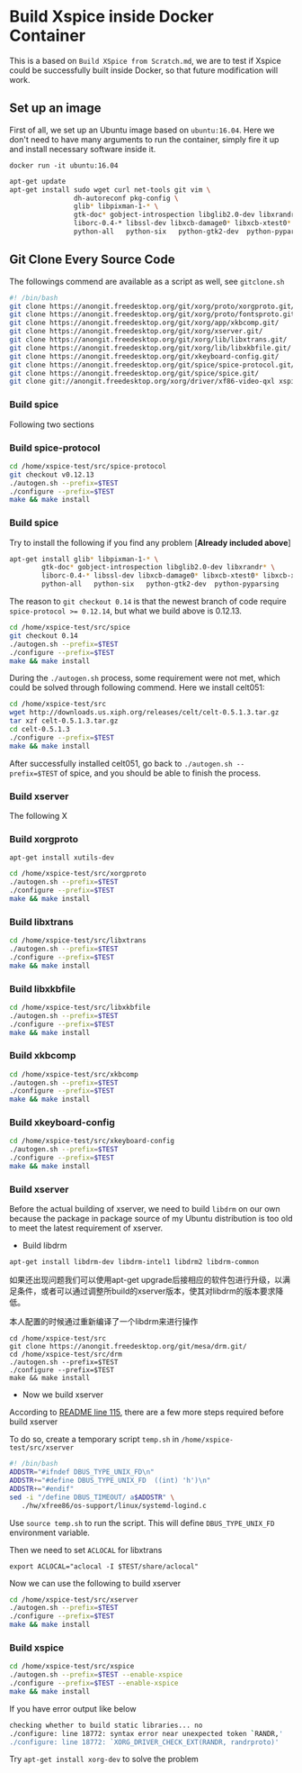 # Build Xspice inside Docker Container

This is a based on `Build XSpice from Scratch.md`, we are to test if Xspice could be successfully built inside Docker, so that future modification will work. 

## Set up an image

First of all, we set up an Ubuntu image based on `ubuntu:16.04`.  Here we don't need to have many arguments to run the container, simply fire it up and install necessary software inside it.

`docker run -it ubuntu:16.04`

```bash
apt-get update
apt-get install sudo wget curl net-tools git vim \
				dh-autoreconf pkg-config \
				glib* libpixman-1-* \
				gtk-doc* gobject-introspection libglib2.0-dev libxrandr* libjpeg-dev\ 
				liborc-0.4-* libssl-dev libxcb-damage0* libxcb-xtest0* libxcb-xkb* \
				python-all   python-six   python-gtk2-dev  python-pyparsing 
```

## Git Clone Every Source Code

The followings commend are available as a script as well, see `gitclone.sh`

```bash
#! /bin/bash 
git clone https://anongit.freedesktop.org/git/xorg/proto/xorgproto.git/  
git clone https://anongit.freedesktop.org/git/xorg/proto/fontsproto.git/ 
git clone https://anongit.freedesktop.org/git/xorg/app/xkbcomp.git/ 
git clone https://anongit.freedesktop.org/git/xorg/xserver.git/ 
git clone https://anongit.freedesktop.org/git/xorg/lib/libxtrans.git/ 
git clone https://anongit.freedesktop.org/git/xorg/lib/libxkbfile.git/ 
git clone https://anongit.freedesktop.org/git/xkeyboard-config.git/ 
git clone https://anongit.freedesktop.org/git/spice/spice-protocol.git/ 
git clone https://anongit.freedesktop.org/git/spice/spice.git/ 
git clone git://anongit.freedesktop.org/xorg/driver/xf86-video-qxl xspice
```

### Build spice

Following two sections

### Build spice-protocol

```bash
cd /home/xspice-test/src/spice-protocol
git checkout v0.12.13
./autogen.sh --prefix=$TEST
./configure --prefix=$TEST
make && make install
```

### Build spice

Try to install the following if you find any problem [**Already included above**]

```bash
apt-get install glib* libpixman-1-* \
		gtk-doc* gobject-introspection libglib2.0-dev libxrandr* \
		liborc-0.4-* libssl-dev libxcb-damage0* libxcb-xtest0* libxcb-xkb* libjpeg-dev \
		python-all   python-six   python-gtk2-dev  python-pyparsing
```



The reason to `git checkout 0.14` is that the newest branch of code require `spice-protocol >= 0.12.14`, but what we build above is 0.12.13. 

```bash
cd /home/xspice-test/src/spice
git checkout 0.14
./autogen.sh --prefix=$TEST
./configure --prefix=$TEST
make && make install
```

During the `./autogen.sh` process, some requirement were not met, which could be solved through following commend. Here we install celt051:

```bash
cd /home/xspice-test/src
wget http://downloads.us.xiph.org/releases/celt/celt-0.5.1.3.tar.gz
tar xzf celt-0.5.1.3.tar.gz
cd celt-0.5.1.3
./configure --prefix=$TEST
make && make install
```

After successfully installed celt051, go back to `./autogen.sh --prefix=$TEST` of spice, and you should be able to finish the process.

### Build xserver

The following X

### Build xorgproto

`apt-get install xutils-dev `

```bash
cd /home/xspice-test/src/xorgproto
./autogen.sh --prefix=$TEST
./configure --prefix=$TEST
make && make install
```

### Build libxtrans

```bash
cd /home/xspice-test/src/libxtrans
./autogen.sh --prefix=$TEST
./configure --prefix=$TEST
make && make install
```

### Build libxkbfile

```bash
cd /home/xspice-test/src/libxkbfile
./autogen.sh --prefix=$TEST
./configure --prefix=$TEST
make && make install
```

### Build xkbcomp

```bash
cd /home/xspice-test/src/xkbcomp
./autogen.sh --prefix=$TEST
./configure --prefix=$TEST
make && make install
```

### Build xkeyboard-config

```bash
cd /home/xspice-test/src/xkeyboard-config
./autogen.sh --prefix=$TEST
./configure --prefix=$TEST
make && make install
```

### Build xserver

Before the actual building of xserver, we need to build `libdrm` on our own because the package in package source of my Ubuntu distribution is too old to meet the latest requirement of xserver.

- Build libdrm

```
apt-get install libdrm-dev libdrm-intel1 libdrm2 libdrm-common
```

如果还出现问题我们可以使用apt-get upgrade后接相应的软件包进行升级，以满足条件，或者可以通过调整所build的xserver版本，使其对libdrm的版本要求降低。

本人配置的时候通过重新编译了一个libdrm来进行操作

```
cd /home/xspice-test/src
git clone https://anongit.freedesktop.org/git/mesa/drm.git/
cd /home/xspice-test/src/drm
./autogen.sh --prefix=$TEST
./configure --prefix=$TEST
make && make install
```

- Now we build xserver

According to [README line 115](https://cgit.freedesktop.org/xorg/driver/xf86-video-qxl/tree/README.xspice#n115), there are a few more steps required before build xserver

To do so, create a temporary script `temp.sh` in `/home/xspice-test/src/xserver`

```sh
#! /bin/bash 
ADDSTR="#ifndef DBUS_TYPE_UNIX_FD\n"
ADDSTR+="#define DBUS_TYPE_UNIX_FD  ((int) 'h')\n"
ADDSTR+="#endif"
sed -i "/define DBUS_TIMEOUT/ a$ADDSTR" \
   ./hw/xfree86/os-support/linux/systemd-logind.c
```

Use `source temp.sh` to run the script. This will define `DBUS_TYPE_UNIX_FD` environment variable.

Then we need to set `ACLOCAL` for libxtrans

`export ACLOCAL="aclocal -I $TEST/share/aclocal"`

Now we can use the following to build xserver

```bash
cd /home/xspice-test/src/xserver
./autogen.sh --prefix=$TEST
./configure --prefix=$TEST
make && make install
```

### Build xspice

```bash
cd /home/xspice-test/src/xspice
./autogen.sh --prefix=$TEST --enable-xspice
./configure --prefix=$TEST --enable-xspice
make && make install
```

If you have error output like below

```bash
checking whether to build static libraries... no
./configure: line 18772: syntax error near unexpected token `RANDR,'
./configure: line 18772: `XORG_DRIVER_CHECK_EXT(RANDR, randrproto)'
```

Try `apt-get install xorg-dev` to solve the problem
